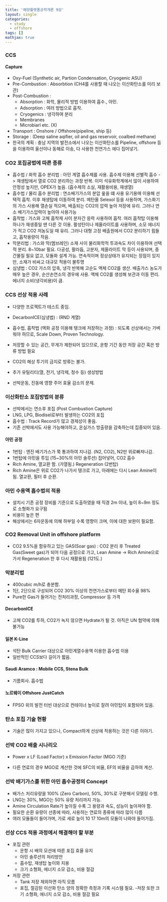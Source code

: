 ```yaml
---
title: '해양플랫폼공학개론 9강'
layout: single
categories:
  - study
  - offshore
tags: []
mathjax: true
---
```


### CCS

#### Capture

- Oxy-Fuel (Synthetic air, Partion Condensation, Cryogenic ASU)
- Pre-Combustion : Absorbtion (CH4를 사용할 때 나오는 이산화탄소를 미리 보관)
- Post-Combustion : 
  - Absorption : 화학, 물리적 방법 이용하여 흡수., 아민.
  - Adsorption : 여러 방법으로 흡착.
  - Cryogenics : 냉각하여 분리
  - Membranes 
  - Microbiarl etc. (X)
- Transport : Onshore / Offshore(pipeline, ship 등)
- Storage : (Deep saline aqifier, oil and gas reservoir, coalbed methane)
- 한국의 계획 : 충남 지역의 발전소에서 나오는 이산화탄소를 Pipeline, offshore 등을 이용하여 울산이나 동해로 이송, 다 사용한 천연가스 에다 집어넣기.

### CO2 포집공법에 따른 종류

- 흡수법 / 화학 흡수 분리법 : 아민 계열 흡수제를 사용. 흡수제 이용해 선별적 흡수 -> 재생탑에서 열로 CO2 분리하는 과정 반복. 이미 석유화학계에서 많이 사용하여 안정성 높지만, OPEX가 높음. (흡수제의 소실, 재활용비용, 재생열)
- 흡수법 / 물리 흡수 분리법 : 연소배기가스의 분압 옾을 떄 사용 유기용매 이용해 선택적 흡착. 이후 재생탑에 이동하여 분리. 메탄올 Selexol 등을 사용하며, 가스화기의 가스 사용해 열손실  적으며, 배출되는 CO2의 압력 높아 저장에 유리. 그러나 연소 배기가스압력이 높아야 사용가능
- 흡착법 : 가스와 고체 흡착제 사이 분자간 응력 사용하여 흡착. 여러 흡착탑 이용해 하나가 재생중일 땐 다른 것 이용. 활성탄이나 제올라이트를 사용하며, 소모 에너지가 적고 CO2 저농도일 때 유리. 그러나 대형 고정 배출원에서 CO2 분리하기 힘들고, 흡착용량이 작음.
- 막분리법 : 가스와 막(멤브레인) 소재 사이 물리화학적 투과속도 차이 이용하여 선택적 분리. 8~10bar 필요. 다공성, 팔라듐, 고분자, 제올라이트 막 등이 사용되며, 중간물질 필요 없고, 모듈화 설계 가능. 연속적이며 정상상태가 유지되는 장점이 있지만, 소재가 비싸고 대규모 적용이 불투명
- 심냉법 : CO2 가스의 압축, 냉각 반복해 고순도 액체 CO2를 생산. 배출가스 농도가 매우 높은 경우, 순산손연소의 경우에 사용. 액체 CO2를 생성해 보관과 이동 편리. 에너지 소비(냉각비용)이 큼.

### CCS 선상 적용 사례

- 다양한 프로젝트가 테스트 중임.

- DecarbonICE(심냉법) : (RND 계열)
- 흡수법, 흡착법 (액화 공정 이용해 탱크에 저장하는 과정) : 되도록 선상에서는 가벼워야 하므로, Scale Down, Proven Technology.
- 저장할 수 있는 공간, 무게가 제한되어 있으므로, 운항 기간 동안 저장 공간 혹은 방류 방법 필요
- CO2의 해상 투기의 금지로 방류는 불가.
- 추가 유틸리티(열, 전기, 냉각제, 청수 등) 생성방법
- 선박운동, 진동에 영향 주어 효율 감소의 문제.

### 이산화탄소 포집방법의 분류

- 선박에서는 연소후 포집 (Post Combustion Capture)
- LNG, LPG, Biodisel로부터 발생하는 CO2의 포집
- 흡수법 : Track Record가 많고 경제성이 좋음.
- 기존 선박에서도 사용 가능해야하고, 온실가스 방출량을 감축하는데 집중되어 있음.

#### 아민 공정

- 1번탑 : 엔진 배기가스가 쭉 통과하여 지나감. (N2, CO2), N2만 위로빠져나감.
- 1번탑에 아민을 투입 (15~30%의 아민 솔루션) 집어넣어, CO2 흡수
- Rich Amine, 열교환 함. (가열됨.) Regeneration (2번탑)
- Rich Amine은 위로 CO2가 나가서 탱크로 가고, 아래에는 다시 Lean Amine이 됨. 열교환, 필터 후 순환.

### 아민 수용액 흡수법의 적용

- 설치시 기존 공정 장비를 기준으로 도출하였을 때 직경 2m 이내, 높이 8~9m 정도로 소형화가 요구됨
- 비용이 높은 편
- 해상에서는 6자운동에 의해 하부일 수록 영향이 크며, 이에 대한 보완이 필요함. 

### CO2 Removal Unit in offshore platform

- CO2 9.5%을 함유하고 있는 GAS(Soar gas) : CO2 분리 후 Treated Gas(Sweet gas)가 되어 다음 공정으로 가고, Lean Amine -> Rich Amine으로 가서 Regeneration 한 후 다시 재활용됨 (121도.)

### 막분리법

- 400cubic m/h로 충분함.
- 1단, 2단으로 구성되어 CO2 30% 이상의 천연가스로부터 메탄 회수율 98%
- Pure한 Gas가 들어가는 전처리과정, Compressor 등 가격 

#### DecarbonICE

- 고체 CO2를 투하, CO2가 녹지 않으면 Hydrate가 될 것. 아직은 UN 협약에 의해 불가능

#### 일본 K-Line

- 석탄 Bulk Carrier 대상으로 아민계열수용액 이용한 흡수법 이용
- 일반적인 CCS보다 길이가 짧음.

#### Saudi Aramco : Mobile CCS, Stena Bulk

- 기름회사. 흡수법

#### 노르웨이 Offshore JustCatch

- FPSO 위의 발전 터빈 대상으로 컨테이너 높이로 잘려 아민탑이 포함되어 있음.

### 탄소 포집 기술 현황

- 기술은 많이 가지고 있으나, Compact하게 선상에 적용하는 것은 다른 이야기.

### 선박 CO2 배출 시나리오

- Power x LF (Load  Factor) x Emission Factor (MGO 기준)

- 다른 연료의 경우 MGO로 계산한 것에 SFC의 비율, EF의 비율을 곱하여 계산.

### 선박 배기가스를 위한 아민 흡수공정의 Concept

- 배가스 처리유량을 100% (Zero Carbon), 50%, 30%로 구분해서 모델링 수행.
- LNG는 30%, MGO는 50% 유량 처리까지 가능.
- Amine Circulation Rate가 높아질 수록 그 용량과 속도, 성능이 높아져야 함.
- 필요한 순환 유량이 선종에 따라, 사용하는 연료의 종류에 따라 많이 다름
- 여러 모듈들이 들어가며, 가로 세로 높이 10 17 10m의 모듈이 나와야 들어가짐.

### 선상 CCS 적용 과정에서 해결해야 할 부분

- 포집 관련
  - 운항 시 배의 모션에 따른 포집 효율 유지
  - 아민 솔루션의 처리방안
  - 흡수탑, 재생탑 높이와 지용
  - 크기 소형화, 에너지 소모 감소, 비용 절감
- 저장 관련
  - Tank 저장 제외하면 아직 모름
  - 포집, 절감된 이산화 탄소 양의 정확한 측정과 기록 시스템 필요.
  -저장 또한 크기 소형화, 에너지 소모 감소, 비용 절감 필요